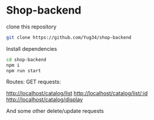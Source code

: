 # Shop-backend

clone this repository
```sh
git clone https://github.com/Yug34/shop-backend
```

Install dependencies 

```sh
cd shop-backend
npm i
npm run start
```

Routes:
GET requests:

[http://localhost/catalog/list](http://localhost/catalog/list)
[http://localhost/catalog/list/:id](http://localhost/catalog/list/60a626dfc2935a4ca0c56655)
[http://localhost/catalog/display](http://localhost/catalog/display)

And some other delete/update requests
